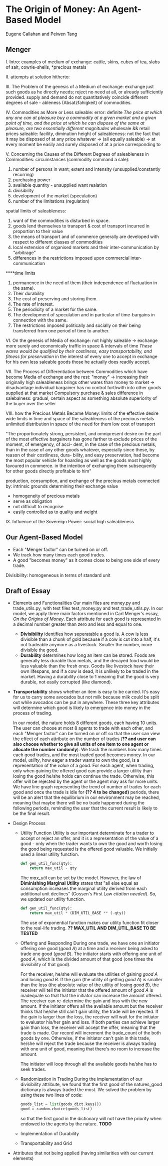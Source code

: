 # The Origin of Money: An Agent-Based Model

Eugene Callahan and Peiwen Tang

## Menger

I. Intro: 
examples of medium of exchange: 
cattle, skins, cubes of tea, slabs of salt, cowrie-shells, *precious metals

II. attempts at solution hitherto:

III. The Problem of the genesis of a Medium of exchange:
exchange just such goods as he directly needs; reject no need at all, or already sufficiently provided.
supply and demand do not quantitatively coincide
different degrees of sale - ableness (Absatzfahigkeit) of commodities.

IV. Commodities as More or Less saleable:
error: definite
*The price at which any one can at pleasure buy a commodity at a given market and a given point of time, 
and the price at which he can dispose of the same at pleasure, are two essentially different magnitudes*
wholesale && retail prices
saleable: facility, diminution
height of saleableness: not the fact that it may be disposed of
at any price whatever -> (all equally saleable)
-> at every moment be easily and surely disposed of at a price corresponding to

V. Concerning the Causes of the Different Degrees of saleableness in Commodities:
circumstances (commodity command a sale):
1. number of persons in want; extent and intensity (unsupplied/constantly recurring)
2. purchasing power
3. available quantity - unsupplied want realation
4. divisibility
5. development of the market (speculation)
6. number of the limitations (regulation)

spatial limits of saleableness:
1. want of the commodities is disturbed in space.
2. goods lend themselves to transport & cost of transport incurred in proportion to their value
3. the means of transport and of commerce generally are
developed with respect to different classes of commodities
4. local extension of organised markets and their inter-communication by “arbitrage”
5. differences in the restrictions imposed upon commercial inter-communication

****time limits
1. permanence in the need of them (their independence of fluctuation in the same).
2. Their durability
3. The cost of preserving and storing them. 
4. The rate of interest.
5. The periodicity of a market for the same.
6. The development of speculation and in particular of time-bargains in connection with the same.
7. The restrictions imposed politically and socially on their
being transferred from one period of time to another.

VI. On the genesis of Media of exchange:
not highly saleable -> exchange
more surely and economically
traffic in space & intervals of time
*These wares would be qualified by their costliness, easy transportability, and fitness for preservation*
in the interest of every one to accept in exchange for his own less saleable goods
those he actually does readily accept.

VII. The Process of Differentiation between Commodities which have become Media of exchange and the rest:
"money" -> increasing their originally high saleableness
brings other wares than money to market -> disadvantage
individual bargainer has no control
forthwith into other goods supplied at that market
Compulsory purchase & sales
difference in salebalness: gradual, certain aspect as something absolute
superiority of the buyer over the seller

VIII. how the Precious Metals Became Money:
limits of the effective desire
wide limits in time and space of the saleableness of the precious metals
unlimited distribution in space of the need for them
low cost of transport

"The proportionately strong, persistent, and omnipresent desire on
the part of the most effective bargainers has gone farther to
exclude prices of the moment, of emergency, of acci- dent, in the
case of the precious metals, than in the case of any other goods
whatever, especially since these, by reason of their costliness,
dura- bility, and easy preservation, had become the most popular
vehicle for hoarding as well as the goods most highly favoured in
commerce.  in the intention of exchanging them subsequently for
other goods directly profitable to him"

production, consumption, and exchange of the precious metals
connected by: intrinsic grounds determining their exchange value

- homogeneity of precious metals
- serve as obligation
- not difficult to recognise
- easily controlled as to quality and weight

IX. Influence of the Sovereign Power:
social
high saleableness

## Our Agent-Based Model

- Each "Menger factor" can be turned on or off.
- We track how many times each good trades.
- A good "becomes money" as it comes close to being 
  one side of every trade.

Divisibility: homogeneous
in terms of standard unit

## Draft of Essay

- Elements and Functionalities
    Our main files are money.py and trade_utils.py, with test files test_money.py and test_trade_utils.py. In our model, we apply three main factors mentioned in Carl Menger's essay, *On the Origins of Money*. Each attribute for each good is represented in a decimal number greater than zero and less and equal to one. 
    - **Divisibility** identifies how seperatable a good is. A cow is less divisible than a chunk of gold because if a cow is cut into a half, it's not tradeable anymore as a livestock. Smaller the number, more divisible the good. 
    - **Durability** determines how long an item can be stored. Foods are generally less durable than metals, and the decayed food would be less valuable than the fresh ones. Goods like livestock have their own lifespans, and if a cow is dead, it is unlikely to be traded in the market. Having a durability close to 1 meaning that the good is very durable, not easily corrupted (like diamond). 
- **Transportability** shows whether an item is easy to be carried. It's easy for us to carry some avocados but not milk because milk could be split out while avocados can be put in anywhere. 
These three key attributes will determine which good is likely to emergence into money in the process of trading. 

    In our model, the nature holds 8 different goods, each having 10 units. The user can choose at most 8 agents to trade with each other, and each "Menger factor" can be turned on or off so that the user can view the effect of each attribute on the number of trades (**?? and user can also choose whether to give all units of one item to one agent or allocate the number randomly**). We track the numbers how many times each good trades, and the most traded good becomes money. In our model, *utility*, how eager a trader wants to own the good, is a representation of the *value* of a good. For each agent, when trading, only when gaining the offered good can provide a larger utility than losing the good he/she holds can continue the trade. Otherwise, this offer will be rejected by the agent or the agent may ask for more units. We have line graph representing the trend of number of trades for each good and once the trade is idle for **(?? 4 to be changed)** periods, there will be an alert that the equilibrium in our environment may be reached, meaning that maybe there will be no trade happened during the following periods, reminding the user that the current result is likely to be the final result. 
- Design Process 
    - Utility Function
        Utility is our important determinate for a trader to accept or reject an offer, and it is a representation of the value of a good - only when the trader wants to own the good and worth losing the good being requested is the offered good valuable. We initially used a linear utility function.
        ```python
        def gen_util_func(qty):
            return max_util - qty
        ```
        The *max_util* can be set by the model. However, the law of **Diminishing Marginal Utility** states that "all else equal as consumption increases the marginal utility derived from each additional unit declines" (Gossen's First Law *citation needed*). So, we updated our utility function.
        ```python
        def gen_util_func(qty):
            return max_util * (DIM_UTIL_BASE ** (-qty))
        ```
        The use of exponential function makes our utility function fit closer to the real-life trading.
        **?? MAX_UTIL AND DIM_UTIL_BASE TO BE TESTED**

    - Offering and Responding
        During one trade, we have one an initiator offering one good (*good A*) at a time and a receiver being asked to trade one good (*good B*). The initiator starts with offering one unit of *good A*, which is the divided amount of that good (one times the divisibility of that good). 

        For the receiver, he/she will evaluate the utilities of gaining *good A* and losing *good B*. If the gain (the utility of getting *good A*) is smaller than the loss (the absolute value of the utility of losing *good B*), the receiver will tell the initiator that the offered amount of *good A* is inadequate so that that the initiator can increase the amount offered. The receiver can re-determine the gain and loss with the new amount. If the initiator offers all the available amount but the receiver thinks that he/she still can't gain utility, the trade will be rejected. If the gain is larger than the loss, the receiver will wait for the initiator to evaluator his/her gain and loss. If both parties can achieve larger gain than loss, the receiver will accept the offer, meaning that the trade is made. Our record will increment the trade_count of the both goods by one. Otherwise, if the initiator can't gain in this trade, he/she will reject the trade because the receiver is always trading with one unit of good, meaning that there's no room to increase the amount. 

        The initiator will loop through all the available goods he/she has to seek trades.

    - Randomization in Trading
        During the implementation of our divisibility attribute, we found that the first good of the natures_good dictionary is always traded the most. We solved the problem by using these two lines of code:
        ```python
        goods_list = list(goods_dict.keys())
        good = random.choice(goods_list)
        ```
        so that the first good in the dictionary will not have the priority when endowed to the agents by the nature.
    **TODO**
    - Implementation of Durability
    - Transportability and Grid
- Attributes that not being applied (having similarities with our current elements)

